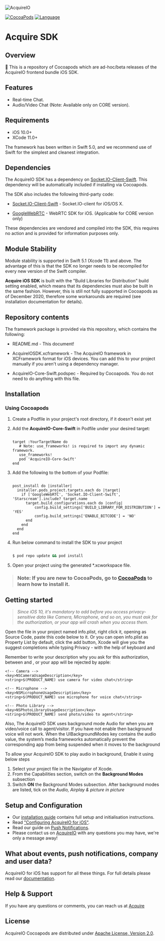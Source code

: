 ![AcquireIO](https://developers.acquire.io/media/data/acquire-logo.png)


[![CocoaPods](https://img.shields.io/badge/platforms-iOS-orange.svg?maxAge=2592000)](https://cocoapods.org/pods/AcquireIO-Core-Swift)
[![Language](https://img.shields.io/badge/languages-Swift-orange.svg?maxAge=2592000)](https://github.com/acquireio/AcquireIO-Core-Swift)



# Acquire SDK 

## Overview

👋 This is a repository of Cocoapods which are ad-hoc/beta releases of the AcquireIO frontend bundle iOS SDK.

## Features
  - Real-time Chat.
  - Audio/Video Chat (Note: Available only on CORE version).

## Requirements
  - iOS 10.0+
  - XCode 11.0+ 
  
The framework has been written in Swift 5.0, and we recommend use of Swift for the simplest and cleanest integration.

## Dependencies

The AcquireIO SDK has a dependency on [Socket.IO-Client-Swift](https://github.com/socketio/socket.io-client-swift). This dependency will be automatically included if installing via Cocoapods.

The SDK also includes the following third-party code:
  - [Socket.IO-Client-Swift](https://github.com/socketio/socket.io-client-swift) - Socket.IO-client for iOS/OS X.
  * [GoogleWebRTC](https://cocoapods.org/pods/GoogleWebRTC) - WebRTC SDK for iOS. (Applicable for CORE version only)

These dependencies are vendored and compiled into the SDK, this requires no action and is provided for information purposes only.


## Module Stability

Module stability is supported in Swift 5.1 (Xcode 11) and above. The advantage of this is that the SDK no longer needs to be recompiled for every new version of the Swift compiler.

**Acquire iOS SDK** is built with the "Build Libraries for Distribution" build setting enabled, which means that its dependencies must also be built in the same fashion. However, this is still not fully supported in Cocoapods as of December 2020, therefore some workarounds are required (see installation documentation for details).


## Repository contents

The framework package is provided via this repository, which contains the following:

   - README.md - This document!

   - AcquireIOSDK.xcframework - The AcquireIO framework in XCFramework format for iOS devices. You can add this to your project manually if you aren't using a dependency manager.
   - AcquireIO-Core-Swift.podspec - Required by Cocoapods. You do not need to do anything with this file.


## Installation 
### Using Cocoapods


1) Create a Podfile in your project's root directory, if it doesn't exist yet

2) Add the **AcquireIO-Core-Swift** in Podfile under your desired target:

   ```

   target :YourTargetName do
      # Note: use_frameworks! is required to import any dynamic framework.
      use_frameworks!
      pod 'AcquireIO-Core-Swift'
   end

   ```

3) Add the following to the bottom of your Podfile:

    ```

    post_install do |installer|
      installer.pods_project.targets.each do |target|
        if ['GoogleWebRTC', 'Socket.IO-Client-Swift', 'Starscream'].include? target.name
          target.build_configurations.each do |config|
              config.build_settings['BUILD_LIBRARY_FOR_DISTRIBUTION'] = 'YES'
              config.build_settings['ENABLE_BITCODE'] = 'NO'
          end
        end
      end
    end

    ```


4)  Run below command to install the SDK to your project 
        
      ```bash
  
      $ pod repo update && pod install

     ```

5)  Open your project using the generated *.xcworkspace file.


>  ###   **Note:** If you are new to CocoaPods, go to [CocoaPods](https://cocoapods.org/) to learn how to install it.

## Getting started

>  *Since iOS 10, it's mandatory to add before you access privacy-sensitive data like Camera, Microphone, and so on, you must ask for the authorization, or your app will crash when you access them.*

Open the file in your project named info.plist, right click it, opening as Source Code, paste this code below to it. Or you can open info.plist as Property List by default, click the add button, Xcode will give you the suggest completions while typing Privacy - with the help of keyboard and

Remember to write your description why you ask for this authorization, between <string> and </string>, or your app will be rejected by apple:
```
<!-- Camera -->
<key>NSCameraUsageDescription</key>
<string>$(PRODUCT_NAME) use camera for video chat</string>

<!-- Microphone -->
<key>NSMicrophoneUsageDescription</key>
<string>$(PRODUCT_NAME) use microphone for voice chat</string>

<!-- Photo Library -->
<key>NSPhotoLibraryUsageDescription</key>
<string>$(PRODUCT_NAME) send photo/video to agent</string>

```

Also, The AcquireIO SDK uses background mode Audio for when you are video/voice call to agent/visitor. If you have not enable then background voice will not work. When the UIBackgroundModes key contains the audio value, the system’s media frameworks automatically prevent the corresponding app from being suspended when it moves to the background

To allow your AcquireIO SDK to play audio in background, Enable it using below steps
1) Select your project file in the Navigator of Xcode.
2) From the Capabilities section, switch on the **Background Modes** subsection
3) Switch **ON** the Background Modes subsection. After background modes are listed, tick on the *Audio, Airplay & picture in picture*


## Setup and Configuration

* Our [installation guide](https://developers.acquire.io/getting-start-ios) contains full setup and initialisation instructions.
* Read ["Configuring AcquireIO for iOS"](https://developers.acquire.io/sdk-congifuration-example).
* Read our guide on [Push Notifications](https://developers.acquire.io/ios-push-notifications).
* Please contact us on [AcquireIO](https://acquire.io) with any questions you may have, we're only a message away!


## What about events, push notifications, company and user data?

AcquireIO for iOS has support for all these things. For full details please read our [documentation](https://developers.acquire.io/sdk-congifuration-example).



## Help & Support

If you have any questions or comments, you can reach us at [Acquire](https://github.com/Chirag-Acquire/)

## License
AcquireIO Cocoapods are distributed under [Apache License, Version 2.0](http://www.apache.org/licenses/LICENSE-2.0.html).

